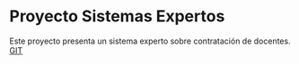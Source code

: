 # Proyecto Sistemas Expertos
Este proyecto presenta un sistema experto sobre contratación de docentes. [GIT](https://github.com/gitu)
